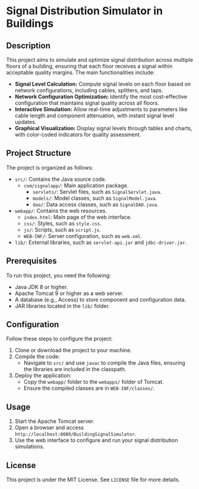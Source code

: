 # Signal Distribution Simulator in Buildings

## Description

This project aims to simulate and optimize signal distribution across multiple floors of a building, ensuring that each floor receives a signal within acceptable quality margins. The main functionalities include:

*   **Signal Level Calculation:** Compute signal levels on each floor based on network configurations, including cables, splitters, and taps.
*   **Network Configuration Optimization:** Identify the most cost-effective configuration that maintains signal quality across all floors.
*   **Interactive Simulation:** Allow real-time adjustments to parameters like cable length and component attenuation, with instant signal level updates.
*   **Graphical Visualization:** Display signal levels through tables and charts, with color-coded indicators for quality assessment.

## Project Structure

The project is organized as follows:

*   `src/`: Contains the Java source code.
    *   `com/signalapp/`: Main application package.
        *   `servlets/`: Servlet files, such as `SignalServlet.java`.
        *   `models/`: Model classes, such as `SignalModel.java`.
        *   `dao/`: Data access classes, such as `SignalDAO.java`.
*   `webapp/`: Contains the web resources.
    *   `index.html`: Main page of the web interface.
    *   `css/`: Styles, such as `style.css`.
    *   `js/`: Scripts, such as `script.js`.
    *   `WEB-INF/`: Server configuration, such as `web.xml`.
*   `lib/`: External libraries, such as `servlet-api.jar` and `jdbc-driver.jar`.

## Prerequisites

To run this project, you need the following:

*   Java JDK 8 or higher.
*   Apache Tomcat 9 or higher as a web server.
*   A database (e.g., Access) to store component and configuration data.
*   JAR libraries located in the `lib/` folder.

## Configuration

Follow these steps to configure the project:

1.  Clone or download the project to your machine.
2.  Compile the code:
    *   Navigate to `src/` and use `javac` to compile the Java files, ensuring the libraries are included in the classpath.
3.  Deploy the application:
    *   Copy the `webapp/` folder to the `webapps/` folder of Tomcat.
    *   Ensure the compiled classes are in `WEB-INF/classes/`.

## Usage

1.  Start the Apache Tomcat server.
2.  Open a browser and access `http://localhost:8080/BuildingSignalSimulator`.
3.  Use the web interface to configure and run your signal distribution simulations.

## License

This project is under the MIT License. See `LICENSE` file for more details.